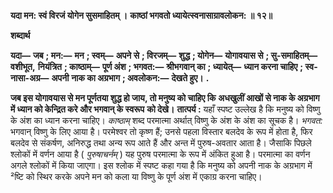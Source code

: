 **यदा मन: स्वं विरजं योगेन सुसमाहितम् ।** **काष्ठां भगवतो ध्यायेत्स्वनासाग्रावलोकन: ॥ १२॥** 

**शब्दार्थ** 

**यदा—** **जब** **; मन:—** **मन** **; स्वम्—** **अपने से** **; विरजम्—** **शुद्ध** **; योगेन—** **योगावयास से** **; सु-समाहितम्—** **वशीभूत,** **नियंत्रित** **; काष्ठाम्—** **पूर्ण अंश** **; भगवत:—** **श्रीभगवान् का** **; ध्यायेत्—** **ध्यान करना चाहिए** **; स्व-नासा-अग्र—** **अपनी** **नाक का अग्रभाग** **; अवलोकन:—** **देखते हुए।** **.** 

**जब इस योगावयास से मन पूर्णतया शुद्ध हो जाय, तो मनुष्य को चाहिए कि** **अधखुलीं आखों से नाक के अग्रभाग में ध्यान को केन्द्रित करे और भगवान् के स्वरूप** **को देखे।** **तात्पर्य :** यहाँ स्पष्ट उल्लेख है कि मनुष्य को विष्णु के अंश का ध्यान करना चाहिए। *काष्ठाम्* शब्द परमात्मा अर्थात् विष्णु के अंश के अंश का सूचक है। *भगवत:* भगवान् विष्णु के लिए आया है। परमेश्वर तो कृष्ण हैं; उनसे पहला विस्तार बलदेव के रूप में होता है, फिर बलदेव से संकर्षण, अनिरुद्ध तथा अन्य रूप आते हैं और अन्त में पुरुष-अवतार आता है। जैसाकि पिछले श्लोकों में वर्णन आया है ( *पुरुषाचर्नम्* ) यह पुरुष परमात्मा के रूप में अंकित हुआ है। परमात्मा का वर्णन अगले श्लोकों में किया जाएगा। इस श्लोक में स्पष्ट कहा गया है कि मनुष्य को अपनी नाक के अग्रभाग में ²ष्टि को स्थिर करके अपने मन को कला या विष्णु के पूर्ण अंश में एकाग्र करना चाहिए।  